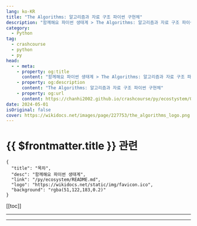 ```yaml
---
lang: ko-KR
title: "The Algorithms: 알고리즘과 자료 구조 파이썬 구현체"
description: "함께해요 파이썬 생태계 > The Algorithms: 알고리즘과 자료 구조 파이썬 구현체"
category:
  - Python
tag: 
  - crashcourse
  - python
  - py
head:
  - - meta:
    - property: og:title
      content: "함께해요 파이썬 생태계 > The Algorithms: 알고리즘과 자료 구조 파이썬 구현체"
    - property: og:description
      content: "The Algorithms: 알고리즘과 자료 구조 파이썬 구현체"
    - property: og:url
      content: https://chanhi2002.github.io/crashcourse/py/ecostystem/03/the-algorithms.html
date: 2024-05-01
isOriginal: false
cover: https://wikidocs.net/images/page/227753/the_algorithms_logo.png
---
```


# {{ $frontmatter.title }} 관련

```component VPCard
{
  "title": "목차",
  "desc": "함께해요 파이썬 생태계",
  "link": "/py/ecosystem/README.md",
  "logo": "https://wikidocs.net/static/img/favicon.ico",
  "background": "rgba(51,122,183,0.2)"
}
```

[[toc]]

---

<SiteInfo
  name="The Algorithms: 알고리즘과 자료 구조 파이썬 구현체 | WikiDocs"
  desc="함께해요 파이썬 생태계"
  url="https://wikidocs.net/227753"
  logo="https://wikidocs.net/static/img/favicon.ico"
  preview="https://wikidocs.net/images/page/227753/the_algorithms_logo.png"/>

<!-- TODO: 작성 -->

---

<TagLinks />
